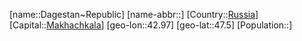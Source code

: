 ﻿---
location: [47.5,42.97]
type: State
tags:
- geo/State


SpocWebEntityId: 37041
isDeleted: false
confidential: public

---
[name::Dagestan~Republic]
[name-abbr::]
[Country::[Russia](geo/Continent/Europe/Russia.md)]
[Capital::[Makhachkala](geo/Continent/Europe/Russia/Makhachkala.md)]
[geo-lon::42.97]
[geo-lat::47.5]
[Population::]

